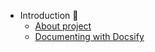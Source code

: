 - Introduction :orange_book:
  - [About project](README.md)
  - [Documenting with Docsify](start-documenting.md)